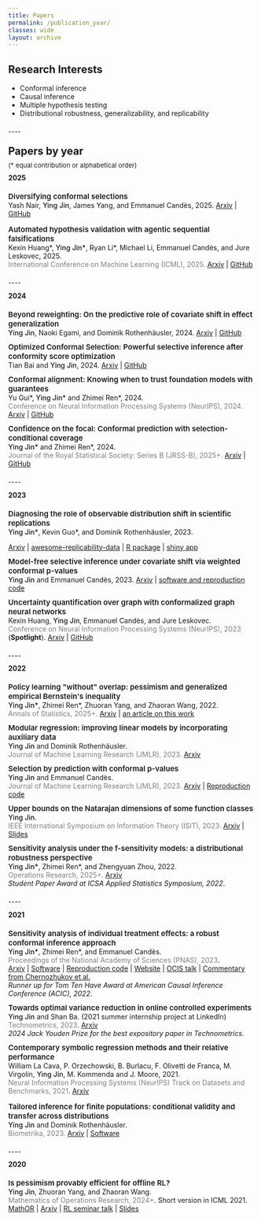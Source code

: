 ```yaml
---
title: Papers
permalink: /publication_year/ 
classes: wide
layout: archive
---
```


## Research Interests


- Conformal inference
- Causal inference 
- Multiple hypothesis testing 
- Distributional robustness, generalizability, and replicability

<!-- This page organizes my papers by year.  See papers by topic [here](/publication_topic/). -->

<p style="margin-bottom: 20px;"> </p>
---- 
<p style="margin-bottom: -10px;"> </p>

## Papers by year
<p style="margin-bottom: -10px;"> </p>


<span style="font-size:13px">(* equal contribution or alphabetical order)</span>


<p style="margin-bottom: -10px;"> </p>

#### 2025

<p style="margin-bottom: 20px;"> </p>


<span style="font-size:15px;font-weight: 600;">Diversifying conformal selections</span>   
 <span style="font-size:14px;">Yash Nair, </span><span style="font-size:14px;font-weight:500;">Ying Jin</span><span style="font-size:14px;">, James Yang, and Emmanuel Candès, 2025. [Arxiv](https://arxiv.org/abs/2506.16229) | [GitHub](https://github.com/Yashnair123/diverseSelect)   
 
<!-- <span style="font-size:15px;font-weight: 600;">Guaranteed molecule generation via conformal nested testing</span>   
 <span style="font-size:14px;">Siddhartha Laghuvarapu, </span><span style="font-size:14px;font-weight:500;">Ying Jin</span><span style="font-size:14px;">, and Jimeng Sun, 2025.     -->
<!-- 
<span style="font-size:15px;font-weight: 600;">Controllable sequence editing for biological and clinical trajectories</span>   
 <span style="font-size:14px;">Michelle Li, Kevin Li, Yasha Ektefaie, </span><span style="font-size:14px;font-weight:500;">Ying Jin</span><span style="font-size:14px;">, Yepeng Huang, Shvat Messica, Tianxi Cai, Marinka Zitnik, 2025. [Arxiv](https://arxiv.org/abs/2502.03569) | [GitHub](https://github.com/mims-harvard/CLEF)</span>       -->

<span style="font-size:15px;font-weight: 600;">Automated hypothesis validation with agentic sequential falsifications</span>   
 <span style="font-size:14px;">Kexin Huang\*, </span><span style="font-size:14px;font-weight:500;">Ying Jin\*</span><span style="font-size:14px;">, Ryan Li\*, Michael Li, Emmanuel Candès, and Jure Leskovec, 2025.   
 <span style="color:grey;font-size:14px;">International Conference on Machine Learning (ICML), 2025. </span>[Arxiv](https://arxiv.org/pdf/2502.09858) | [GitHub](https://github.com/snap-stanford/POPPER)</span> 

<p style="margin-bottom: 20px;"> </p>
----
<p style="margin-bottom: -10px;"> </p>

#### 2024

<p style="margin-bottom: 20px;"> </p>

<span style="font-size:15px;font-weight: 600;">Beyond reweighting: On the predictive role of covariate shift in effect generalization</span>   
 <span style="font-size:14px;font-weight:500;">Ying Jin</span><span style="font-size:14px;">, <span style="font-size:14px;">Naoki Egami, and Dominik Rothenhäusler, 2024. [Arxiv](https://arxiv.org/abs/2412.08869) | [GitHub](https://github.com/ying531/predictive-shift)</span>  
  <!-- <span style="color:grey;font-size:14px;">Revision requested at Proceedings of the National Academy of Sciences (PNAS).</span>    -->

<p style="margin-bottom: -3px;"> </p>
 
<span style="font-size:15px;font-weight: 600;">Optimized Conformal Selection: Powerful selective inference after conformity score optimization</span>   
 <span style="font-size:14px;">Tian Bai and </span><span style="font-size:14px;font-weight:500;">Ying Jin</span><span style="font-size:14px;">, 2024.</span> <span style="font-size:14px;"> [Arxiv](https://arxiv.org/abs/2411.17983) | [GitHub](https://github.com/Tian-Bai/OptCS)</span>   
 <!-- <span style="color:grey;font-size:14px;">Major revision requested at Journal of the Royal Statistical Society: Series B (JRSS-B).</span>   -->

<p style="margin-bottom: -3px;"> </p>

<span style="font-size:15px;font-weight: 600;">Conformal alignment: Knowing when to trust foundation models with guarantees</span>   
 <span style="font-size:14px;">Yu Gui\*, </span><span style="font-size:14px;font-weight:500;">Ying Jin\*</span><span style="font-size:14px;"> and Zhimei Ren\*, 2024.</span>    
 <span style="color:grey;font-size:14px;">Conference on Neural Information Processing Systems (NeurIPS), 2024.</span> <span style="font-size:14px;">[Arxiv](https://arxiv.org/abs/2405.10301) | [GitHub](https://github.com/yugjerry/conformal-alignment)</span> 

<p style="margin-bottom: -3px;"> </p>

<span style="font-size:15px;font-weight: 600;">Confidence on the focal: Conformal prediction with selection-conditional coverage</span>   
 <span style="font-size:14px;font-weight:500;">Ying Jin\*</span><span style="font-size:14px;"> and Zhimei Ren\*, 2024.</span>  
 <span style="color:grey;font-size:14px;">Journal of the Royal Statistical Society: Series B (JRSS-B), 2025+.</span> <span style="font-size:14px;">[Arxiv](https://arxiv.org/abs/2403.03868) | [GitHub](https://github.com/ying531/JOMI-paper)</span> 
 

<p style="margin-bottom: 20px;"> </p>
----
<p style="margin-bottom: -10px;"> </p>

#### 2023

<p style="margin-bottom: 20px;"> </p>

<span style="font-size:15px;font-weight: 600;">Diagnosing the role of observable distribution shift in scientific replications</span>          
  <span style="font-size:14px;font-weight:500;">Ying Jin\*</span><span style="font-size:14px;">, Kevin Guo\*, and Dominik Rothenhäusler, 2023.</span>  
  <!-- <span style="color:grey;font-size:14px;">Minor revision requested at Journal of the Royal Statistical Society: Series C (JRSS-C).</span>     -->
  <span style="font-size:14px;">[Arxiv](https://arxiv.org/abs/2309.01056) | [awesome-replicability-data](https://github.com/ying531/awesome-replicability-data) | [R package](https://github.com/ying531/repDiagnosis) | [shiny app](https://mbzlnj-ying-jin.shinyapps.io/shiny/)</span>

<p style="margin-bottom: -3px;"> </p>

<span style="font-size:15px;font-weight: 600;">Model-free selective inference under covariate shift via weighted conformal p-values</span>    
  <span style="font-size:14px;font-weight:500;">Ying Jin</span><span style="font-size:14px;"> and Emmanuel Candès, 2023.</span> <span style="font-size:14px;">[Arxiv](https://arxiv.org/abs/2307.09291) | [software and reproduction code](https://github.com/ying531/conformal-selection)</span>  
  <!-- <span style="color:grey;font-size:14px;">Minor revision requested at Biometrika.</span>   -->

<p style="margin-bottom: -3px;"> </p>


<span style="font-size:15px;font-weight: 600;">Uncertainty quantification over graph with conformalized graph neural networks</span>         
  <span style="font-size:14px;">Kexin Huang, </span><span style="font-size:14px;font-weight:500;">Ying Jin</span><span style="font-size:14px;">, Emmanuel Candès, and Jure Leskovec.</span>  
    <span style="color:grey;font-size:14px;">Conference on Neural Information Processing Systems (NeurIPS), 2023</span>  <span style="font-size:14px;">(**Spotlight**)</span>. 
    <span style="font-size:14px;">[Arxiv](https://arxiv.org/abs/2305.14535) | [GitHub](https://github.com/snap-stanford/conformalized-gnn)</span>
 

<p style="margin-bottom: 20px;"> </p>
----
<p style="margin-bottom: -10px;"> </p>

#### 2022

<p style="margin-bottom: 20px;"> </p>

<span style="font-size:15px;font-weight: 600;">Policy learning "without" overlap: pessimism and generalized empirical Bernstein's inequality</span>          
  <span style="font-size:14px;font-weight:500;">Ying Jin\*</span><span style="font-size:14px;">, Zhimei Ren\*, Zhuoran Yang, and Zhaoran Wang, 2022.</span>    
  <span style="color:grey;font-size:14px;">Annals of Statistics, 2025+.</span>  <span style="font-size:14px;">[Arxiv](https://arxiv.org/abs/2212.09900) | [an article on this work](https://gerben-oostra.medium.com/policy-learning-without-overlap-is-it-possible-c304dec76240)</span>

<p style="margin-bottom: -3px;"> </p>

<span style="font-size:15px;font-weight: 600;">Modular regression: improving linear models by incorporating auxiliary data</span>          
  <span style="font-size:14px;font-weight:500;">Ying Jin</span><span style="font-size:14px"> and Dominik Rothenhäusler.</span>    
  <span style="color:grey;font-size:14px;">Journal of Machine Learning Research (JMLR), 2023.</span>  <span style="font-size:14px">[Arxiv](https://arxiv.org/abs/2211.10032)</span>

<p style="margin-bottom: -3px;"> </p>

<span style="font-size:15px;font-weight: 600;">Selection by prediction with conformal p-values</span>         
  <span style="font-size:14px;font-weight:500;">Ying Jin</span><span style="font-size:14px"> and Emmanuel Candès.</span>      
  <span style="color:grey;font-size:14px;">Journal of Machine Learning Research (JMLR), 2023.</span> <span style="font-size:14px">[Arxiv](https://arxiv.org/abs/2210.01408) | [Reproduction code](https://github.com/ying531/selcf_paper)</span>

<p style="margin-bottom: -3px;"> </p>

<span style="font-size:15px;font-weight: 600;">Upper bounds on the Natarajan dimensions of some function classes</span>       
  <span style="font-size:14px;font-weight:500;">Ying Jin.</span>    
  <span style="color:grey;font-size:14px;">IEEE International Symposium on Information Theory (ISIT), 2023.</span>  <span style="font-size:14px">[Arxiv](https://arxiv.org/pdf/2209.07015.pdf) | [Slides](/assets/files/slides_natarajan.pdf)</span>  

<p style="margin-bottom: -3px;"> </p>

<span style="font-size:15px;font-weight: 600;">Sensitivity analysis under the f-sensitivity models: a distributional robustness perspective</span>        
  <span style="font-size:14px;font-weight:500;">Ying Jin\*</span><span style="font-size:14px;">, Zhimei Ren\*, and Zhengyuan Zhou, 2022.  
  <span style="color:grey;font-size:14px;">Operations Research, 2025+.</span> [Arxiv](https://arxiv.org/abs/2203.04373)</span>  
  <span style="font-size:14px;">*Student Paper Award at ICSA Applied Statistics Symposium, 2022*.</span>


<p style="margin-bottom: 20px;"> </p>
----
<p style="margin-bottom: -10px;"> </p>

#### 2021

<p style="margin-bottom: 20px;"> </p>

<span style="font-size:15px;font-weight: 600;">Sensitivity analysis of individual treatment effects: a robust conformal inference approach</span>         
  <span style="font-size:14px;font-weight:500;">Ying Jin\*</span><span style="font-size:14px">, Zhimei Ren\*, and Emmanuel Candès.</span>    
  <span style="color:grey;font-size:14px;">Proceedings of the National Academy of Sciences (PNAS), 2023</span>.  
  <span style="font-size:14px">[Arxiv](https://arxiv.org/abs/2111.12161) | [Software](https://github.com/zhimeir/cfsensitivity) | [Reproduction code](https://github.com/ying531/cfsensitivity_paper/blob/main/README.md) | [Website](https://zhimeir.github.io/cfsensitivity/) | [OCIS talk](https://www.youtube.com/watch?v=aM3auY7kgSA) | [Commentary from Chernozhukov et al.](https://www.pnas.org/doi/full/10.1073/pnas.2300458120)</span>    
  <span style="font-size:14px">*Runner up for Tom Ten Have Award at American Causal Inference Conference (ACIC), 2022*.</span>  

<p style="margin-bottom: -3px;"> </p>

<span style="font-size:15px;font-weight: 600;">Towards optimal variance reduction in online controlled experiments</span>        
  <span style="font-size:14px;font-weight:500;">Ying Jin</span><span style="font-size:14px"> and Shan Ba. (2021 summer internship project at LinkedIn) </span>   
  <span style="color:grey;font-size:14px;">Technometrics, 2023</span>. <span style="font-size:14px"> [Arxiv](https://arxiv.org/abs/2110.13406)</span>   
  <span style="font-size:14px">*2024 Jack Youden Prize for the best expository paper in Technometrics*.</span>


<p style="margin-bottom: -3px;"> </p>

<span style="font-size:15px;font-weight: 600;">Contemporary symbolic regression methods and their relative performance</span>        
  <span style="font-size:14px">William La Cava, P. Orzechowski, B. Burlacu, F. Olivetti de Franca, M. Virgolin,</span> <span style="font-size:14px;font-weight:500;">Ying Jin</span><span style="font-size:14px">, M. Kommenda and J. Moore, 2021.</span>    
  <span style="color:grey;font-size:14px;">Neural Information Processing Systems (NeurIPS) Track on Datasets and Benchmarks, 2021</span>. <span style="font-size:14px">[Arxiv](https://arxiv.org/pdf/2107.14351.pdf)</span>


<span style="font-size:15px;font-weight: 600;">Tailored inference for finite populations: conditional validity and transfer across distributions</span>          
  <span style="font-size:14px;font-weight:500;">Ying Jin</span><span style="font-size:14px"> and Dominik Rothenhäusler.</span>     
  <span style="color:grey;font-size:14px;">Biometrika, 2023.</span>  <span style="font-size:14px">[Arxiv](https://arxiv.org/pdf/2104.04565.pdf) | [Software](https://github.com/ying531/transinf) </span>


<p style="margin-bottom: 20px;"> </p>
----
<p style="margin-bottom: -10px;"> </p>

#### 2020

<p style="margin-bottom: 20px;"> </p>

<span style="font-size:15px;font-weight: 600;">Is pessimism provably efficient for offline RL?</span>   
  <span style="font-size:14px;font-weight:500;">Ying Jin</span><span style="font-size:14px">, Zhuoran Yang, and Zhaoran Wang.</span>  
  <span style="color:grey;font-size:14px;">Mathematics of Operations Research, 2024+</span>. <span style="font-size:14px">Short version in ICML 2021. [MathOR](https://pubsonline.informs.org/doi/full/10.1287/moor.2022.0216) | [Arxiv](https://arxiv.org/pdf/2012.15085.pdf) | [RL seminar talk](https://www.youtube.com/watch?v=vo6HZUDXE1w) | [Slides](/assets/files/slides_pessimism.pdf)</span>   




 
<!-- 

<p style="margin-bottom: 20px;"> </p>
---

<p style="margin-bottom: -10px;"> </p>

## Undergraduate works










<span style="font-size:15px;font-weight: 600;">Computational-statistical tradeoffs in inferring combinatorial structures of Ising model</span>      
  <span style="font-size:14px;font-weight:500;">Ying Jin</span><span style="font-size:14px">, Zhaoran Wang, and Junwei Lu.</span>  
 <span style="color:grey;font-size:14px;">International Conference on Machine Learning (ICML), 2020</span>. <span style="font-size:14px">[PMLR](http://proceedings.mlr.press/v119/jin20g.html)</span>

<p style="margin-bottom: -3px;"> </p>

<span style="font-size:15px;font-weight: 600;">Bayesian symbolic regression</span>    
  <span style="font-size:14px;font-weight:500;">Ying Jin</span><span style="font-size:14px">, Weilin Fu, Jian Kang, Jiadong Guo, and Jian Guo. (undergrad internship project)</span>   
<span style="color:grey;font-size:14px;">Proceedings of the 9th International Workshop on Statistical Relational Artificial Intelligence, 2020</span>. <span style="font-size:14px">[Arxiv](https://arxiv.org/pdf/1910.08892.pdf)</span> -->

